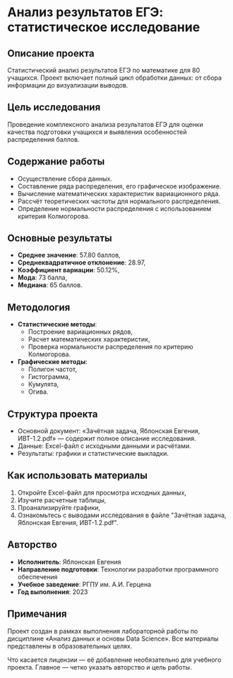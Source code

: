 # Анализ результатов ЕГЭ: статистическое исследование

## Описание проекта
Статистический анализ результатов ЕГЭ по математике для 80 учащихся. Проект включает полный цикл обработки данных: от сбора информации до визуализации выводов.

## Цель исследования
Проведение комплексного анализа результатов ЕГЭ для оценки качества подготовки учащихся и выявления особенностей распределения баллов.

## Содержание работы
* Осуществление сбора данных.
* Составление ряда распределения, его графическое изображение.
* Вычисление математических характеристик вариационного ряда.
* Рассчёт теоретических частоты для нормального распределения.
* Определение нормальности распределения с использованием критерия Колмогорова.

## Основные результаты
* **Среднее значение**: 57.80 баллов,
* **Среднеквадратичное отклонение**: 28.97,
* **Коэффициент вариации**: 50.12%,
* **Мода**: 73 балла,
* **Медиана**: 65 баллов.

## Методология
* **Статистические методы**:
  * Построение вариационных рядов,
  * Расчет математических характеристик,
  * Проверка нормальности распределения по критерию Колмогорова.
* **Графические методы**:
  * Полигон частот,
  * Гистограмма,
  * Кумулята,
  * Огива.

## Структура проекта
* Основной документ: «Зачётная задача, Яблонская Евгения, ИВТ-1.2.pdf» — содержит полное описание исследования.
* Данные: Excel-файл с исходными данными и расчётами.
* Результаты: графики и статистические выкладки.

## Как использовать материалы
1. Откройте Excel-файл для просмотра исходных данных,
2. Изучите расчетные таблицы,
3. Проанализируйте графики,
4. Ознакомьтесь с выводами исследования в файле "Зачётная задача, Яблонская Евгения, ИВТ-1.2.pdf".

## Авторство
* **Исполнитель**: Яблонская Евгения
* **Направление подготовки**: Технологии разработки программного обеспечения
* **Учебное заведение**: РГПУ им. А.И. Герцена
* **Год выполнения**: 2023

## Примечания
Проект создан в рамках выполнения лабораторной работы по дисциплине «Анализ данных и основы Data Science». Все материалы представлены в образовательных целях.

Что касается лицензии — её добавление необязательно для учебного проекта. Главное — четко указать авторство и цель работы.
